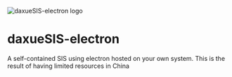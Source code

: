 ![daxueSIS-electron logo](assets/icons/icon_512x512@2x.png?raw=true "daxueSIS-electron Icon")
# daxueSIS-electron
A self-contained SIS using electron hosted on your own system. This is the result of having limited resources in China
